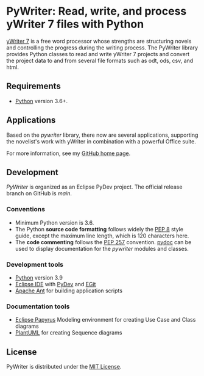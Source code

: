 # PyWriter: Read, write, and process yWriter 7 files with Python

[yWriter 7](http://www.spacejock.com/yWriter7.html) is a free word processor whose strengths are structuring novels and controlling the progress during the writing process. The PyWriter library provides Python classes to read and write yWriter 7 projects and convert the project data to and from several file formats such as odt, ods, csv, and html.

## Requirements

- [Python](https://www.python.org) version 3.6+.

## Applications

Based on the  _pywriter_  library, there now are several applications, supporting the novelist's work with yWriter in combination with a powerful Office suite. 

For more information, see my [GitHub home page](https://peter88213.github.io).


## Development

*PyWriter* is organized as an Eclipse PyDev project. The official release branch on GitHub is *main*.

### Conventions

- Minimum Python version is 3.6. 
- The Python **source code formatting** follows widely the [PEP 8](https://www.python.org/dev/peps/pep-0008/) style guide, except the maximum line length, which is 120 characters here.
- The **code commenting** follows the [PEP 257](https://www.python.org/dev/peps/pep-0257) convention. [pydoc](https://docs.python.org/3/library/pydoc.html) can be used to display documentation for the *pywriter* modules and classes.

### Development tools

- [Python](https://python.org) version 3.9
- [Eclipse IDE](https://eclipse.org) with [PyDev](https://pydev.org) and [EGit](https://www.eclipse.org/egit/)
- [Apache Ant](https://ant.apache.org/) for building application scripts

### Documentation tools

- [Eclipse Papyrus](https://www.eclipse.org/papyrus/) Modeling environment for creating Use Case and Class diagrams
- [PlantUML](https://plantuml.com) for creating Sequence diagrams


## License

PyWriter is distributed under the [MIT License](http://www.opensource.org/licenses/mit-license.php).
